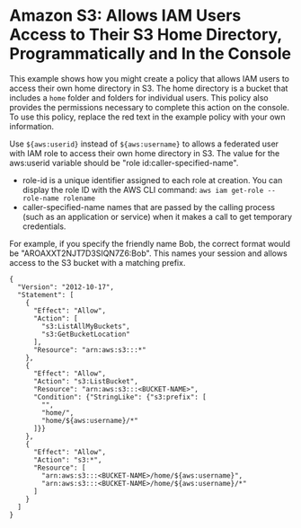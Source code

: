 # Amazon S3: Allows IAM Users Access to Their S3 Home Directory, Programmatically and In the Console<a name="reference_policies_examples_s3_home-directory-console"></a>

This example shows how you might create a policy that allows IAM users to access their own home directory in S3\. The home directory is a bucket that includes a `home` folder and folders for individual users\. This policy also provides the permissions necessary to complete this action on the console\. To use this policy, replace the red text in the example policy with your own information\.

Use `${aws:userid}` instead of `${aws:username}` to allows a federated user with IAM role to access their own home directory in S3. The value for the aws:userid variable should be "role id:caller-specified-name".

+ role-id is a unique identifier assigned to each role at creation. You can display the role ID with the AWS CLI command: `aws iam get-role --role-name rolename`   
+ caller-specified-name names that are passed by the calling process (such as an application or service) when it makes a call to get temporary credentials.

For example, if you specify the friendly name Bob, the correct format would be "AROAXXT2NJT7D3SIQN7Z6:Bob". This names your session and allows access to the S3 bucket with a matching prefix. 

```
{
  "Version": "2012-10-17",
  "Statement": [
    {
      "Effect": "Allow",
      "Action": [
        "s3:ListAllMyBuckets",
        "s3:GetBucketLocation"
      ],
      "Resource": "arn:aws:s3:::*"
    },
    {
      "Effect": "Allow",
      "Action": "s3:ListBucket",
      "Resource": "arn:aws:s3:::<BUCKET-NAME>",
      "Condition": {"StringLike": {"s3:prefix": [
        "",
        "home/",
        "home/${aws:username}/*"
      ]}}
    },
    {
      "Effect": "Allow",
      "Action": "s3:*",
      "Resource": [
        "arn:aws:s3:::<BUCKET-NAME>/home/${aws:username}",
        "arn:aws:s3:::<BUCKET-NAME>/home/${aws:username}/*"
      ]
    }
  ]
}
```
